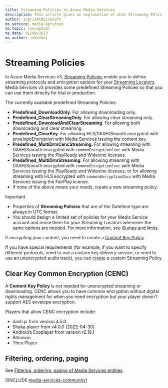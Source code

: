```yaml
---
title: Streaming Policies in Azure Media Services
description: This article gives an explanation of what Streaming Policies are, and how they are used by Azure Media Services.
author: IngridAtMicrosoft
ms.service: media-services
ms.topic: conceptual
ms.date: 01/09/2023
ms.author: inhenkel
---
```


# Streaming Policies

In Azure Media Services v3, [Streaming Policies](/rest/api/media/streamingpolicies) enable you to define streaming protocols and encryption options for your [Streaming Locators](stream-streaming-locators-concept.md?stream-streaming-policy-concept). Media Services v3 provides some predefined Streaming Policies so that you can use them directly for trial or production.

The currently available predefined Streaming Policies:

- **Predefined_DownloadOnly**. For allowing downloading only.
- **Predefined_ClearStreamingOnly**. For allowing clear streaming only.
- **Predefined_DownloadAndClearStreaming**. For allowing both downloading and clear streaming.
- **Predefined_ClearKey**. For allowing HLS/DASH/Smooth encrypted with envelopeEncryption with Media Services issuing the content key.
- **Predefined_MultiDrmCencStreaming**. For allowing streaming with DASH/Smooth encrypted with `commonEncryptionCenc` with Media Services issuing the PlayReady and Widevine licenses.
- **Predefined_MultiDrmStreaming**. For allowing streaming with DASH/Smooth encrypted with `commonEncryptionCenc` with Media Services issuing the PlayReady and Widevine licenses, or for allowing streaming with HLS encrypted with `commonEncryptionCbcs` with Media Services issuing the FairPlay license.
- If none of the above meets your needs, create a new streaming policy.

> [!IMPORTANT]
> - Properties of **Streaming Policies** that are of the Datetime type are always in UTC format.
> - You should design a limited set of policies for your Media Service account and reuse them for your Streaming Locators whenever the same options are needed. For more information, see [Quotas and limits](limits-quotas-constraints-reference.md?stream-streaming-policy-concept).

If encrypting your content, you need to create a [Content Key Policy](drm-content-key-policy-concept.md?stream-streaming-policy-concept).

If you have special requirements (for example, if you want to specify different protocols, need to use a custom key delivery service, or need to use an unencrypted audio track), you can [create](/rest/api/media/streamingpolicies/create) a custom Streaming Policy.

## Clear Key Common Encryption (CENC)

A **Content Key Policy** is not needed for unencrypted streaming or downloading. CENC allows you to have common encryption without digital rights management for when you need encryption but your player doesn't support AES envelope encryption.

Players that allow CENC encryption include:

- dash.js from version 4.5.0
- Shaka player from v4.0.0 (2022-04-30)
- Android’s Exoplayer from version r2.18.1
- Bitmovin
- Theo Player

## Filtering, ordering, paging

See [Filtering, ordering, paging of Media Services entities](filter-order-page-entities-how-to.md?stream-streaming-policy-concept).

[!INCLUDE [media-services-community](includes/media-services-community.md)]
